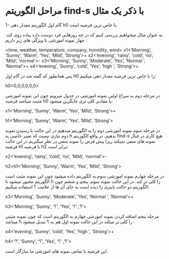 # مراحل الگوریتم find-s با ذکر یک مثال 

1- گام اول الگوریتم مقدار دهی h0 با خاص ترین فرضیه است.

به عنوان مثال میخواهیم بررسی کنیم که در چه روزهایی فرد دوست دارد پیاده روی کند. چهار نمونه اموزشی با ویژگی های زیر داریم :

<time, weather, temperature, company, humidity, wind>
x1<‘Morning’, ‘Sunny’, ‘Warm’, ‘Yes’, ‘Mild’, ‘Strong’>+
x2<‘evening’, ‘rainy’, ‘cold’, ‘no’, ‘Mild’, ‘normal’>-
x3<‘Morning’, ‘Sunny’, ‘Moderate’, ‘Yes’, ‘Normal	’, ‘Normal’>+
x4<‘evening’, ‘Sunny’, ‘cold’, ‘Yes’, ‘high	’, ‘Strong’>+

پس همانطور که گفته شد در گام اول h0 را با خاص ترین فرضیه مقدار دهی میکنیم:

h0<0,0,0,0,0,0>

در مرحله دوم به سراغ اولین نمونه اموزشی در جدول میرویم چون این نمونه اموزشی مثبت میباشد فرضیه h0 با مقادیر کلی تری جایگزین میشود:

x1<‘Morning’, ‘Sunny’, ‘Warm’, ‘Yes’, ‘Mild’, ‘Strong’>+

h1<‘Morning’, ‘Sunny’, ‘Warm’, ‘Yes’, ‘Mild’, ‘Strong’>

در مرحله سوم نمونه اموزشی دوم را به الگوریتم میدهیم در این حالت با رسیدن نمونه دوم نیازی نیست که تغییر خاصی به h بدهیم، در واقع الگوریتم find-s هیچ کاری در قبال نمونه های منفی نمیکند زیرا پیش فرض را نمونه منفی در نظر میگیریم در این حالت فرضیه h1 با فرضیه h2 برابر است:

x2<‘evening’, ‘rainy’, ‘cold’, ‘no’, ‘Mild’, ‘normal’>-

h2=h1<‘Morning’, ‘Sunny’, ‘Warm’, ‘Yes’, ‘Mild’, ‘Strong’>

در مرحله چهارم نمونه اموزشی سوم به الگوریتم داده میشود چون این نمونه مثبت است الگوریتم مجبور میشود تا h را کلی تر کند. در این حالت نمونه سوم، پنجم و ششم چون الگوریتم دو حالت باینری را دیده است به جای آن ها از علامت ؟ استفاده میکنیم:

x3<‘Morning’, ‘Sunny’, ‘Moderate’, ‘Yes’, ‘Normal	’, ‘Normal’>+

h3<‘Morning’, ‘Sunny’, ‘؟’, ‘Yes’, ‘؟’, ‘؟’>

مرحله پنجم اضافه کردن نمونه اموزشی چهارم به الگوریتم است که چون نمونه مثبتی میباشد h را کلی تر میکند در این حالت نمونه اول هم به ؟ تبدیل میشود :

x4<‘evening’, ‘Sunny’, ‘cold’, ‘Yes’, ‘high	’, ‘Strong’>+

h4<‘?’, ‘Sunny’, ‘؟’, ‘Yes’, ‘؟’, ‘؟’>

این فرضیه با تمامی نمونه های اموزشی ما سازگار است.
